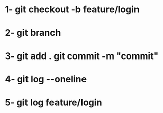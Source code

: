 #   1- git checkout -b feature/login
#   2- git branch
#   3- git add . git commit -m "commit"
#   4- git log --oneline
#   5- git log feature/login